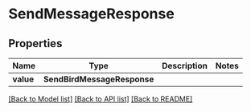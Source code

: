 # SendMessageResponse


## Properties
Name | Type | Description | Notes
------------ | ------------- | ------------- | -------------
**value** | **SendBirdMessageResponse** |  | 

[[Back to Model list]](../README.md#documentation-for-models) [[Back to API list]](../README.md#documentation-for-api-endpoints) [[Back to README]](../README.md)


